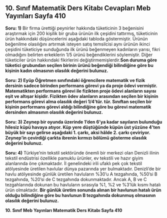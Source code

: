 ## 10. Sınıf Matematik Ders Kitabı Cevapları Meb Yayınları Sayfa 410

**Soru: 1)** Bir firma ürettiği peynirler hakkında tüketicinin 3 beğenisini araştırmak için 200 kişilik bir gruba ürünün ilk çeşidini tattırmış, tüketicinin ürün hakkındaki düşüncelerini aşağıdaki tabloda göstermiştir. Ürünün beğenilme olasılığını artırmak isteyen satış temsilcisi aynı ürünün ikinci çeşidini tüketiciye sunduğunda ilk ürünü beğenmeyen kadınların yarısı, fikri olmadığını belirten erkeklerin 1/5 ürünü beğendiklerini söylemiştir. Diğer tüketiciler ürün hakkındaki fikirlerini değiştirmemişlerdir.**Son duruma göre tüketici grubundan seçilen birinin ürünü beğendiği bilindiğine göre bu kişinin kadın olmasının olasılık değerini bulunuz.**

**Soru: 2) Eyüp Öğretmen sınıfındaki öğrencilere matematik ve fizik dersinin sadece birinden performans görevi ya da proje ödevi vermiştir. Matematikten performans görevi ile fizikten proje ödevi alanların sayısı eşit ve altışar kişidir. Fizikten ödev alanların arasından seçilen bir kişinin performans görevi alma olasılık değeri 1/4’tür. tür. Sınıftan seçilen bir kişinin performans görevi aldığı bilindiğine göre bu görevi matematik dersinden almasının olasılık değerini bulunuz.**

**Soru: 3) Zeynep bir oyunda üzerinde 1’den 6’ya kadar sayıların bulunduğu hilesiz küpü havaya atıyor. Küp yere düştüğünde küpün üst yüzüne 4’ten büyük bir sayı gelirse aşağıdaki 1. çarkı, aksi hâlde 2. çarkı çeviriyor. Zeynep’in çevirdiği çarkta ibrenin kırmızı bölümü gösterme olasılık değerini bulunuz.**

**Soru: 4)** Türkiye’nin tekstil sektöründe önemli bir merkezi olan Denizli ilinin tekstil endüstrisi özellikle pamuklu ürünler, ev tekstili ve hazır giyim alanlarında öne çıkmaktadır. İl genelindeki irili ufaklı pek çok tekstil atölyesinde üretilen havlular dünya pazarında yer bulmaktadır. Denizli’de bir havlu atölyesinde günlük üretilen havluların %30’u A tezgahında, %50’si B tezgahında, %20’si de C tezgahında dokunmaktadır. Ancak A, B ve C tezgahlarında dokunan bu havluların sırasıyla %1, %2 ve %3’lük kısmı hatalı ürün olmaktadır. **Bir günlük üretim sonunda alınan bir havlunun hatalı ürün olduğu bilindiğine göre bu havlunun B tezgahında dokunmuş olmasının olasılık değerini bulunuz.**

**10. Sınıf Meb Yayınları Matematik Ders Kitabı Sayfa 410**